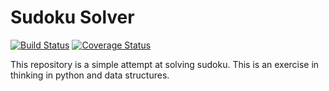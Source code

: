 # Sudoku Solver #

[![Build Status](https://travis-ci.org/ivanpeng/sudoku-solver.svg?branch=master)](https://travis-ci.org/ivanpeng/sudoku-solver)
[![Coverage Status](https://coveralls.io/repos/github/ivanpeng/sudoku/badge.svg?branch=master)](https://coveralls.io/github/ivanpeng/sudoku?branch=master)


This repository is a simple attempt at solving sudoku. This is an exercise in thinking in python and data structures.